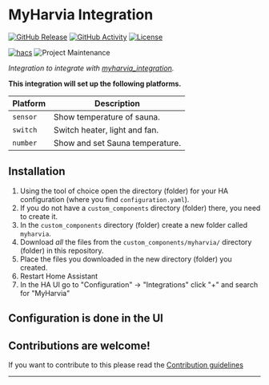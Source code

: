 # MyHarvia Integration

[![GitHub Release][releases-shield]][releases]
[![GitHub Activity][commits-shield]][commits]
[![License][license-shield]](LICENSE)

[![hacs][hacsbadge]][hacs]
![Project Maintenance][maintenance-shield]

_Integration to integrate with [myharvia_integration][myharvia_integration]._

**This integration will set up the following platforms.**

Platform | Description
-- | --
`sensor` | Show temperature of sauna.
`switch` | Switch heater, light and fan.
`number` | Show and set Sauna temperature.

## Installation

1. Using the tool of choice open the directory (folder) for your HA configuration (where you find `configuration.yaml`).
1. If you do not have a `custom_components` directory (folder) there, you need to create it.
1. In the `custom_components` directory (folder) create a new folder called `myharvia`.
1. Download _all_ the files from the `custom_components/myharvia/` directory (folder) in this repository.
1. Place the files you downloaded in the new directory (folder) you created.
1. Restart Home Assistant
1. In the HA UI go to "Configuration" -> "Integrations" click "+" and search for "MyHarvia"

## Configuration is done in the UI

<!---->

## Contributions are welcome!

If you want to contribute to this please read the [Contribution guidelines](CONTRIBUTING.md)

***

[myharvia_integration]: https://github.com/ccormier/myharvia-hass-integration
[commits-shield]: https://img.shields.io/github/commit-activity/y/ludeeus/integration_blueprint.svg?style=for-the-badge
[commits]: https://github.com/ccormier/myharvia-hass-integration/commits/main
[hacs]: https://github.com/hacs/integration
[hacsbadge]: https://img.shields.io/badge/HACS-Custom-orange.svg?style=for-the-badge
[exampleimg]: example.png
[forum-shield]: https://img.shields.io/badge/community-forum-brightgreen.svg?style=for-the-badge
[forum]: https://community.home-assistant.io/
[license-shield]: https://img.shields.io/github/license/ludeeus/integration_blueprint.svg?style=for-the-badge
[maintenance-shield]: https://img.shields.io/badge/maintainer-Joakim%20Sørensen%20%40ludeeus-blue.svg?style=for-the-badge
[releases-shield]: https://img.shields.io/github/release/ludeeus/integration_blueprint.svg?style=for-the-badge
[releases]: https://github.com/ccormier/myharvia-hass-integration/releases
